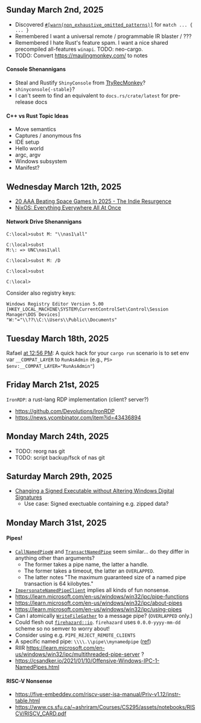 ## Sunday March 2nd, 2025

*   Discovered [`#[warn(non_exhaustive_omitted_patterns)]`](https://doc.rust-lang.org/rustc/lints/listing/allowed-by-default.html#non-exhaustive-omitted-patterns) for `match ... { ... }`
*   Remembered I want a universal remote / programmable IR blaster / ???
*   Remembered I hate Rust's feature spam.  I want a nice shared precompiled all-features `winapi`.  TODO: neo-cargo.
*   TODO: Convert <https://maulingmonkey.com/> to notes

#### Console Shenannigans

*   Steal and Rustify `ShinyConsole` from [TtyRecMonkey](https://github.com/MaulingMonkey/TtyRecMonkey)?
*   `shinyconsole{-stable}`?
*   I can't seem to find an equivalent to `docs.rs/crate/latest` for pre-release docs

#### C++ vs Rust Topic Ideas

*   Move semantics
*   Captures / anonymous fns
*   IDE setup
*   Hello world
*   argc, argv
*   Windows subsystem
*   Manifest?



## Wednesday March 12th, 2025

*   [20 AAA Beating Space Games In 2025 - The Indie Resurgence](https://www.youtube.com/watch?v=A57R3QwW-7c)
*   [NixOS: Everything Everywhere All At Once](https://www.youtube.com/watch?v=CwfKlX3rA6E)

#### Network Drive Shenannigans

```text
C:\local>subst M: "\\nas1\all"

C:\local>subst
M:\: => UNC\nas1\all

C:\local>subst M: /D

C:\local>subst

C:\local>
```

Consider also registry keys:

```reg
Windows Registry Editor Version 5.00
[HKEY_LOCAL_MACHINE\SYSTEM\CurrentControlSet\Control\Session Manager\DOS Devices]
"W:"="\\??\\C:\\Users\\Public\\Documents"
```



## Tuesday March 18th, 2025

Rafael [at 12:56 PM](https://discord.com/channels/273534239310479360/583054410670669833/1351645412292956260): A quick hack for your `cargo run` scenario is to set env var `__COMPAT_LAYER` to `RunAsAdmin` (e.g., `PS> $env:__COMPAT_LAYER="RunAsAdmin"`)



## Friday March 21st, 2025

`IronRDP`: a rust-lang RDP implementation (client? server?)
*   <https://github.com/Devolutions/IronRDP>
*   <https://news.ycombinator.com/item?id=43436894>



## Monday March 24th, 2025

*   TODO: reorg nas git
*   TODO: script backup/fsck of nas git



## Saturday March 29th, 2025

*   [Changing a Signed Executable without Altering Windows Digital Signatures](https://blog.barthe.ph/2009/02/22/change-signed-executable/)
    *   Use case: Signed exectuable containing e.g. zipped data?



## Monday March 31st, 2025

#### Pipes!

*   [`CallNamedPipeW`](https://learn.microsoft.com/en-us/windows/win32/api/namedpipeapi/nf-namedpipeapi-callnamedpipew) and [`TransactNamedPipe`](https://learn.microsoft.com/en-us/windows/win32/api/namedpipeapi/nf-namedpipeapi-transactnamedpipe) seem similar... do they differ in anything other than arguments?
    *   The former takes a pipe name, the latter a handle.
    *   The former takes a timeout, the latter an `OVERLAPPED`.
    *   The latter notes "The maximum guaranteed size of a named pipe transaction is 64 kilobytes."
*   [`ImpersonateNamedPipeClient`](https://learn.microsoft.com/en-us/windows/win32/api/namedpipeapi/nf-namedpipeapi-impersonatenamedpipeclient) implies all kinds of fun nonsense.
*   <https://learn.microsoft.com/en-us/windows/win32/ipc/pipe-functions>
*   <https://learn.microsoft.com/en-us/windows/win32/ipc/about-pipes>
*   <https://learn.microsoft.com/en-us/windows/win32/ipc/using-pipes>
*   Can I atomically [`WriteFileGather`](https://learn.microsoft.com/en-us/windows/win32/api/fileapi/nf-fileapi-writefilegather) to a message pipe? (`OVERLAPPED` only.)
*   Could flesh out [`firehazard::io`](https://docs.rs/firehazard/latest/firehazard/io/index.html).  `firehazard` uses `0.0.0-yyyy-mm-dd` scheme so no semver to worry about!
*   Consider using e.g. `PIPE_REJECT_REMOTE_CLIENTS`
*   A specific named pipe: `\\\\.\\pipe\\mynamedpipe` ([ref](https://learn.microsoft.com/en-us/windows/win32/ipc/transactions-on-named-pipes))
*   RIIR <https://learn.microsoft.com/en-us/windows/win32/ipc/multithreaded-pipe-server> ?
*   <https://csandker.io/2021/01/10/Offensive-Windows-IPC-1-NamedPipes.html>

#### RISC-V Nonsense

*   <https://five-embeddev.com/riscv-user-isa-manual/Priv-v1.12/instr-table.html>
*   <https://www.cs.sfu.ca/~ashriram/Courses/CS295/assets/notebooks/RISCV/RISCV_CARD.pdf>

